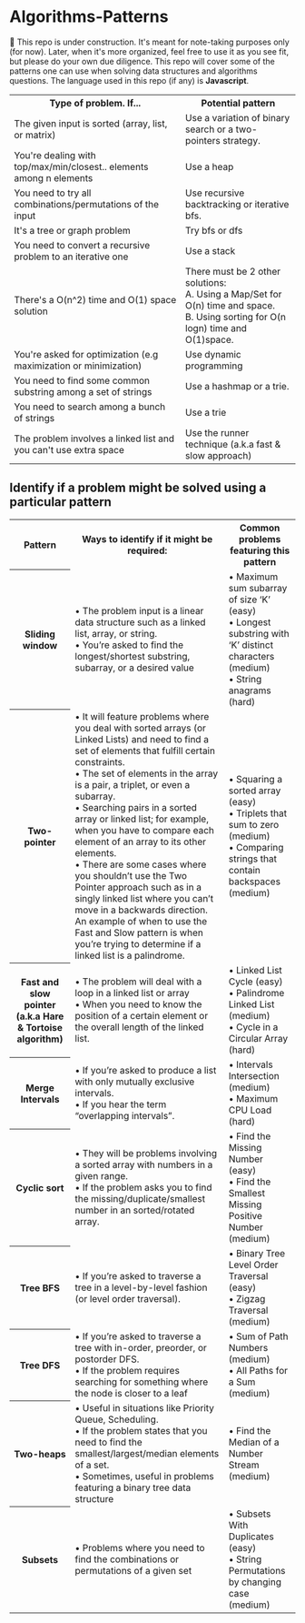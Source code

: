 # Algorithms-Patterns

🚧 This repo is under construction. It's meant for note-taking purposes only (for now). Later, when it's more organized, feel free to use it as you see fit, but please do your own due diligence.
This repo will cover some of the patterns one can use when solving data structures and algorithms questions. The language used in this repo (if any) is <b>Javascript</b>.

<table>
  <tr>
    <th>Type of problem. If...</th>    
    <th>Potential pattern</th>
  </tr>
  <tr>
    <td>The given input is sorted (array, list, or matrix)</td>
    <td>Use a variation of binary search or a two-pointers strategy.</td>
  </tr>
   <tr>
    <td>You're dealing with top/max/min/closest.. elements among n elements</td>
    <td>Use a heap</td>
  </tr> 
   <tr>
    <td>You need to try all combinations/permutations of the input</td>
    <td>Use recursive backtracking or iterative bfs.</td>
  </tr> 
   <tr>
    <td>It's a tree or graph problem</td>
    <td>Try bfs or dfs</td>
  </tr> 
   <tr>
    <td>You need to convert a recursive problem to an iterative one</td>
    <td>Use a stack</td>
  </tr> 
   <tr>
    <td>There's a O(n^2) time and O(1) space solution</td>
    <td>There must be 2 other solutions: <br> A. Using a Map/Set for O(n) time and space.<br>
     B. Using sorting for O(n logn) time and O(1)space.</td>
  </tr> 
   <tr>
    <td>You're asked for optimization (e.g maximization or minimization)</td>
    <td>Use dynamic programming</td>
  </tr> 
   <tr>
    <td>You need to find some common substring among a set of strings</td>
    <td>Use a hashmap or a trie.</td>
  </tr> 
   <tr>
    <td>You need to search among a bunch of strings</td>
    <td>Use a trie</td>
  </tr> 
   <tr>
    <td>The problem involves a linked list and you can't use extra space</td>
    <td>Use the runner technique (a.k.a fast & slow approach)</td>
  </tr> 
</table>


<h2>Identify if a problem might be solved using a particular pattern</h2>
<table>
  <tr>
    <th>Pattern</th>
    <th>Ways to identify if it might be required:</th>
    <th>Common problems featuring this pattern</th>
  </tr>
  <tr>
    <th>Sliding window</th>
    <td>&#8226; The problem input is a linear data structure such as a linked list, array, or string. <br>
      &#8226; You’re asked to find the longest/shortest substring, subarray, or a desired value</td>
    <td>&#8226; Maximum sum subarray of size ‘K’ (easy) <br>
&#8226; Longest substring with ‘K’ distinct characters (medium)<br>
&#8226; String anagrams (hard)</td>
  </tr>
  <tr>
    <th>Two-pointer</th>
    <td>&#8226; It will feature problems where you deal with sorted arrays (or Linked Lists) and need to find a set of elements that fulfill certain constraints.<br>
&#8226; The set of elements in the array is a pair, a triplet, or even a subarray. <br>
      &#8226; Searching pairs in a sorted array or linked list; for example, when you have to compare each element of an array to its other elements.<br>
    &#8226; There are some cases where you shouldn’t use the Two Pointer approach such as in a singly linked list where you can’t move in a backwards direction. An example of when to use the Fast and Slow pattern is when you’re trying to determine if a linked list is a palindrome.
</td>
    <td>&#8226; Squaring a sorted array (easy) <br>
      &#8226; Triplets that sum to zero (medium) <br>
      &#8226; Comparing strings that contain backspaces (medium)</td>
  </tr>
  <tr>
    <th>Fast and slow pointer (a.k.a Hare & Tortoise algorithm)</th>
    <td>&#8226; The problem will deal with a loop in a linked list or array <br>
&#8226; When you need to know the position of a certain element or the overall length of the linked list.</td>
    <td>&#8226; Linked List Cycle (easy) <br>
&#8226; Palindrome Linked List (medium)<br>
&#8226; Cycle in a Circular Array (hard)</td>
  </tr>
  <tr>
    <th>Merge Intervals</th>
    <td>&#8226; If you’re asked to produce a list with only mutually exclusive intervals.<br>
      &#8226; If you hear the term “overlapping intervals”.</td>
    <td>&#8226; Intervals Intersection (medium) <br>
&#8226; Maximum CPU Load (hard)</td>
  </tr>
  <tr>
    <th>Cyclic sort</th>
    <td>&#8226; They will be problems involving a sorted array with numbers in a given range. <br>
&#8226; If the problem asks you to find the missing/duplicate/smallest number in an sorted/rotated array.</td>
    <td>&#8226; Find the Missing Number (easy) <br>
&#8226; Find the Smallest Missing Positive Number (medium)</td>
  </tr>
  <tr>
    <th>Tree BFS </th>
    <td>&#8226; If you’re asked to traverse a tree in a level-by-level fashion (or level order traversal).</td>
    <td>&#8226; Binary Tree Level Order Traversal (easy) <br>
      &#8226; Zigzag Traversal (medium)</td>
  </tr>
  <tr>
    <th>Tree DFS</th>
    <td>&#8226; If you’re asked to traverse a tree with in-order, preorder, or postorder DFS. <br>
&#8226; If the problem requires searching for something where the node is closer to a leaf</td>
    <td>&#8226; Sum of Path Numbers (medium) <br>
&#8226; All Paths for a Sum (medium)</td>
  </tr>
  <tr>
    <th>Two-heaps</th>
    <td>&#8226; Useful in situations like Priority Queue, Scheduling.<br>
&#8226; If the problem states that you need to find the smallest/largest/median elements of a set.<br>
&#8226; Sometimes, useful in problems featuring a binary tree data structure</td>
    <td>&#8226; Find the Median of a Number Stream (medium)</td>
  </tr>
  <tr>
    <th>Subsets</th>
    <td>&#8226; Problems where you need to find the combinations or permutations of a given set</td>
    <td>&#8226; Subsets With Duplicates (easy)<br>
&#8226; String Permutations by changing case (medium)</td>
  </tr>
</table>
